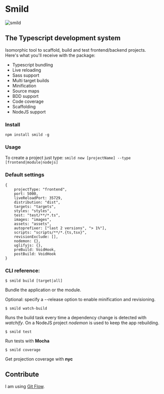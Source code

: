# Smild

![smild](http://i62.tinypic.com/xf1cgk.png)

## The Typescript development system

Isomorphic tool to scaffold, build and test frontend/backend projects. Here's what you'll receive with the package:

* Typescript bundling
* Live reloading
* Sass support
* Multi target builds
* Minification
* Source maps
* BDD support
* Code coverage
* Scaffolding
* NodeJS support

### Install
`npm install smild -g`

### Usage

To create a project just type:
`smild new [projectName] --type [frontend|module|nodejs]`

### Default settings

    {
        projectType: "frontend",
        port: 5000,
        liveReloadPort: 35729,
        distribution: "dist",
        targets: "targets",
        styles: "styles",
        test: "test/**/*.ts",
        images: "images",
        assets: "assets",
        autoprefixer: ["last 2 versions", "> 1%"],
        scripts: "scripts/**/*.{ts,tsx}",
        revisionExclude: [],
        nodemon: {},
        uglifyjs: {},
        preBuild: VoidHook,
        postBuild: VoidHook
    }

### CLI reference:

`$ smild build [target|all]`

Bundle the application or the module.

Optional: specify a --release option to enable minification and revisioning.

`$ smild watch-build`

Runs the build task every time a dependency change is detected with *watchify*.
On a NodeJS project *nodemon* is used to keep the app rebuilding.

`$ smild test`

Run tests with **Mocha**

`$ smild coverage`

Get projection coverage with **nyc**

## Contribute

I am using [Git Flow](https://github.com/nvie/gitflow).